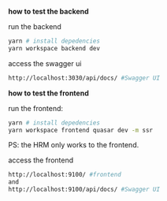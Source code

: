 **how to test the backend**

run the backend
```bash
yarn # install depedencies
yarn workspace backend dev
```
access the swagger ui
```bash
http://localhost:3030/api/docs/ #Swagger UI
```

**how to test the frontend**

run the frontend:
```bash
yarn # install depedencies
yarn workspace frontend quasar dev -m ssr
```
PS: the HRM only works to the frontend.

access the frontend
```bash
http://localhost:9100/ #frontend
and
http://localhost:9100/api/docs/ #Swagger UI
```